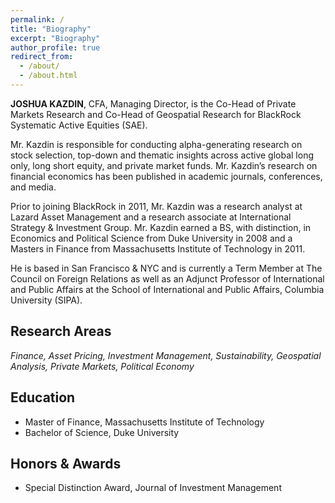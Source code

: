 ```yaml
---
permalink: /
title: "Biography"
excerpt: "Biography"
author_profile: true
redirect_from:
  - /about/
  - /about.html
---
```


**JOSHUA KAZDIN**, CFA, Managing Director, is the Co-Head of Private Markets Research and Co-Head of Geospatial Research for BlackRock Systematic Active Equities (SAE).

Mr. Kazdin is responsible for conducting alpha-generating research on stock selection, top-down and thematic insights across active global long only, long short equity, and private market funds. Mr. Kazdin’s research on financial economics has been published in academic journals, conferences, and media.

Prior to joining BlackRock in 2011, Mr. Kazdin was a research analyst at Lazard Asset Management and a research associate at International Strategy & Investment Group. Mr. Kazdin earned a BS, with distinction, in Economics and Political Science from Duke University in 2008 and a Masters in Finance from Massachusetts Institute of Technology in 2011.

He is based in San Francisco & NYC and is currently a Term Member at The Council on Foreign Relations as well as an Adjunct Professor of International and Public Affairs at the School of International and Public Affairs, Columbia University (SIPA). 

Research Areas
------
*Finance, Asset Pricing, Investment Management, Sustainability, Geospatial Analysis, Private Markets, Political Economy*

Education
------
* Master of Finance, Massachusetts Institute of Technology
* Bachelor of Science, Duke University

Honors &amp; Awards
------
* Special Distinction Award, Journal of Investment Management
